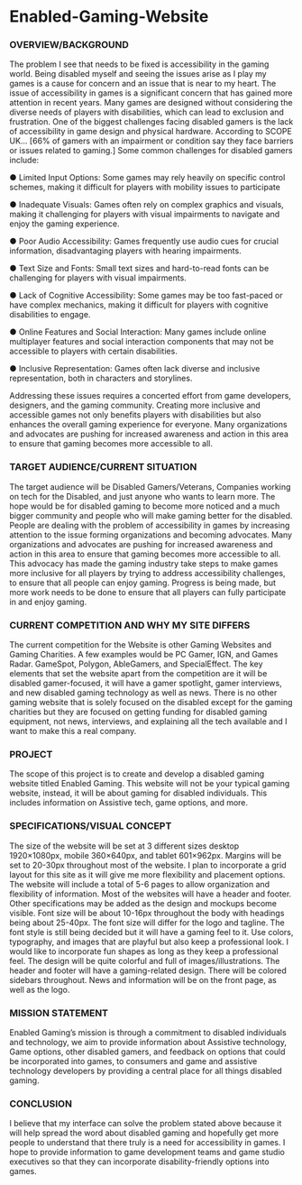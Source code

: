 # Enabled-Gaming-Website

### OVERVIEW/BACKGROUND

The problem I see that needs to be fixed is accessibility in the gaming world. Being disabled myself and seeing
the issues arise as I play my games is a cause for concern and an issue that is near to my heart. The
issue of accessibility in games is a significant concern that has gained more attention in recent years. Many
games are designed without considering the diverse needs of players with disabilities, which can lead to
exclusion and frustration. One of the biggest challenges facing disabled gamers is the lack of accessibility
in game design and physical hardware. According to SCOPE UK… [66% of gamers with an impairment or
condition say they face barriers or issues related to gaming.] Some common challenges for disabled
gamers include:

● Limited Input Options: Some games may rely heavily on specific control schemes, making it difficult for players with mobility
issues to participate

● Inadequate Visuals: Games often rely on complex graphics and visuals, making it challenging for players with visual
impairments to navigate and enjoy the gaming experience.

● Poor Audio Accessibility: Games frequently use audio cues for crucial information, disadvantaging players with hearing
impairments.

● Text Size and Fonts: Small text sizes and hard-to-read fonts can be challenging for players with visual impairments.

● Lack of Cognitive Accessibility: Some games may be too fast-paced or have complex mechanics, making it difficult for
players with cognitive disabilities to engage.

● Online Features and Social Interaction: Many games include online multiplayer features and social interaction components
that may not be accessible to players with certain disabilities.

● Inclusive Representation: Games often lack diverse and inclusive representation, both in characters and storylines.

Addressing these issues requires a concerted effort from game developers, designers, and the gaming
community. Creating more inclusive and accessible games not only benefits players with disabilities but
also enhances the overall gaming experience for everyone. Many organizations and advocates are pushing
for increased awareness and action in this area to ensure that gaming becomes more accessible to all.

### TARGET AUDIENCE/CURRENT SITUATION

The target audience will be Disabled Gamers/Veterans, Companies working on tech for the Disabled, and
just anyone who wants to learn more. The hope would be for disabled gaming to become more noticed
and a much bigger community and people who will make gaming better for the disabled. People are
dealing with the problem of accessibility in games by increasing attention to the issue forming
organizations and becoming advocates. Many organizations and advocates are pushing for increased
awareness and action in this area to ensure that gaming becomes more accessible to all. This advocacy
has made the gaming industry take steps to make games more inclusive for all players by trying to address
accessibility challenges, to ensure that all people can enjoy gaming. Progress is being made, but more
work needs to be done to ensure that all players can fully participate in and enjoy gaming.

### CURRENT COMPETITION AND WHY MY SITE DIFFERS

The current competition for the Website is other Gaming Websites and Gaming Charities. A few
examples would be PC Gamer, IGN, and Games Radar. GameSpot, Polygon, AbleGamers, and SpecialEffect. The
key elements that set the website apart from the competition are it will be disabled gamer-focused, it will
have a gamer spotlight, gamer interviews, and new disabled gaming technology as well as news. There is
no other gaming website that is solely focused on the disabled except for the gaming charities but they are
focused on getting funding for disabled gaming equipment, not news, interviews, and explaining all the
tech available and I want to make this a real company.

### PROJECT

The scope of this project is to create and develop a disabled gaming website titled Enabled Gaming. This
website will not be your typical gaming website, instead, it will be about gaming for disabled individuals.
This includes information on Assistive tech, game options, and more.

### SPECIFICATIONS/VISUAL CONCEPT

The size of the website will be set at 3 different sizes desktop 1920×1080px, mobile 360×640px, and tablet
601×962px. Margins will be set to 20-30px throughout most of the website. I plan to incorporate a grid
layout for this site as it will give me more flexibility and placement options. The website will include a total
of 5-6 pages to allow organization and flexibility of information. Most of the websites will have a header and
footer. Other specifications may be added as the design and mockups become visible. Font size will be
about 10-16px throughout the body with headings being about 25-40px. The font size will differ for the logo
and tagline. The font style is still being decided but it will have a gaming feel to it. Use colors, typography,
and images that are playful but also keep a professional look. I would like to incorporate fun shapes as
long as they keep a professional feel. The design will be quite colorful and full of images/illustrations. The
header and footer will have a gaming-related design. There will be colored sidebars throughout. News and
information will be on the front page, as well as the logo.

### MISSION STATEMENT

Enabled Gaming’s mission is through a commitment to disabled individuals and technology, we aim to
provide information about Assistive technology, Game options, other disabled gamers, and feedback on
options that could be incorporated into games, to consumers and game and assistive technology
developers by providing a central place for all things disabled gaming.

### CONCLUSION

I believe that my interface can solve the problem stated above because it will help spread the word about
disabled gaming and hopefully get more people to understand that there truly is a need for accessibility in
games. I hope to provide information to game development teams and game studio executives so that they
can incorporate disability-friendly options into games.

